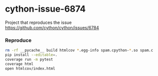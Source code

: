 # cython-issue-6874
Project that reproduces the issue https://github.com/cython/cython/issues/6784

### Reproduce

```sh
rm -rf __pycache__ build htmlcov *.egg-info spam.cpython-*.so spam.c
pip install --editable=.
coverage run -m pytest
coverage html
open htmlcov/index.html
```
